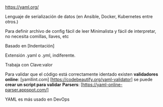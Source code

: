 https://yaml.org/

Lenguaje de serialización de datos (en Ansible, Docker, Kubernetes entre otros.)

Para definir archivo de config fácil de leer
Minimalista y fácil de interpretar, no necesita comillas, llaves, etc

Basado en [Indentación]

Extensión .yaml o .yml, indiferente.

Trabaja con Clave:valor

Para validar que el código está correctamente identado existen 
**validadores online**:
    [yamllint.com]
    [https://codebeautify.org/yaml-validator]
se puede **crear un script para validar**
**Parsers**:
    [https://yaml-online-parser.appspot.com/]

YAML es más usado en DevOps